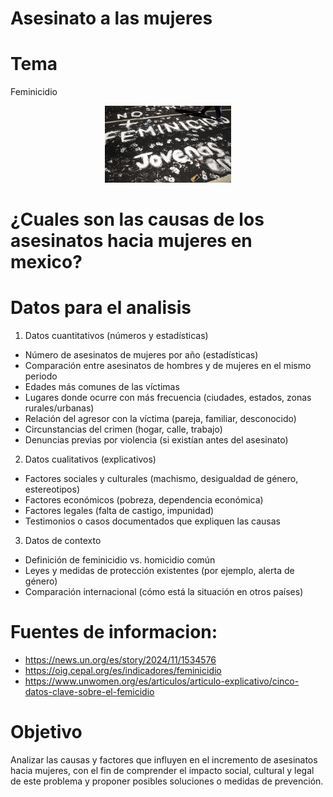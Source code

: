# Asesinato a las mujeres
# Tema
Feminicidio
<div align="center">
  <img src="RecFeminicidio1.jpg" alt="Descripción de la imagen" width="40%">
</div>

# ¿Cuales son las causas de los asesinatos hacia mujeres en mexico?
# Datos para el analisis
1. Datos cuantitativos (números y estadísticas)
* Número de asesinatos de mujeres por año (estadísticas)
* Comparación entre asesinatos de hombres y de mujeres en el mismo periodo
* Edades más comunes de las víctimas
* Lugares donde ocurre con más frecuencia (ciudades, estados, zonas rurales/urbanas)
* Relación del agresor con la víctima (pareja, familiar, desconocido)
* Circunstancias del crimen (hogar, calle, trabajo)
* Denuncias previas por violencia (si existían antes del asesinato)

2. Datos cualitativos (explicativos)
* Factores sociales y culturales (machismo, desigualdad de género, estereotipos)
* Factores económicos (pobreza, dependencia económica)
* Factores legales (falta de castigo, impunidad)
* Testimonios o casos documentados que expliquen las causas

3. Datos de contexto
* Definición de feminicidio vs. homicidio común
* Leyes y medidas de protección existentes (por ejemplo, alerta de género)
* Comparación internacional (cómo está la situación en otros países)

# Fuentes de informacion:
* https://news.un.org/es/story/2024/11/1534576
* https://oig.cepal.org/es/indicadores/feminicidio
* https://www.unwomen.org/es/articulos/articulo-explicativo/cinco-datos-clave-sobre-el-femicidio

# Objetivo
Analizar las causas y factores que influyen en el incremento de asesinatos hacia mujeres, con el fin de comprender el impacto social, cultural y legal de este problema y proponer posibles soluciones o medidas de prevención.


